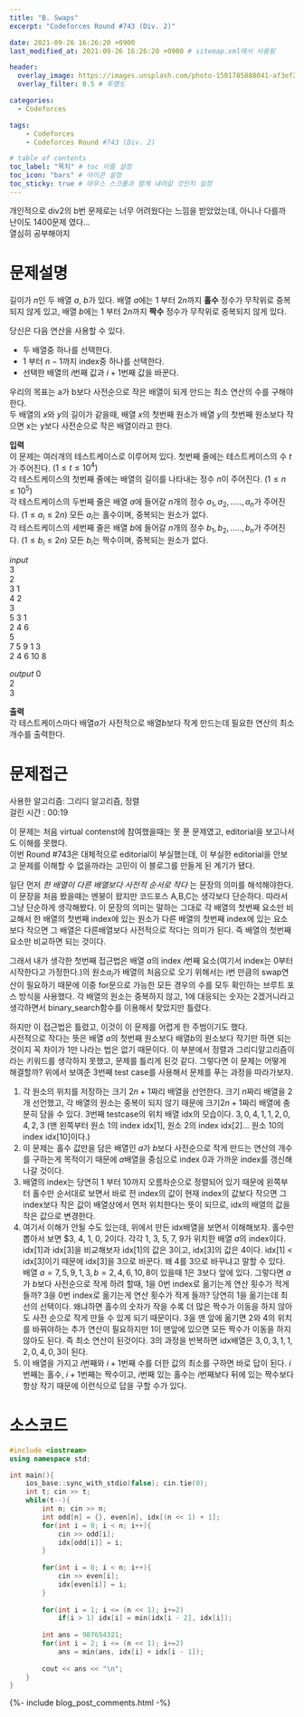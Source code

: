 ```yaml
---
title: "B. Swaps"
excerpt: "Codeforces Round #743 (Div. 2)"

date: 2021-09-26 16:26:20 +0900
last_modified_at: 2021-09-26 16:26:20 +0900 # sitemap.xml에서 사용됨

header:
  overlay_image: https://images.unsplash.com/photo-1501785888041-af3ef285b470?ixlib=rb-1.2.1&ixid=eyJhcHBfaWQiOjEyMDd9&auto=format&fit=crop&w=1350&q=80
  overlay_filter: 0.5 # 투명도

categories: 
  - Codeforces

tags: 
    - Codeforces
    - Codeforces Round #743 (Div. 2)

# table of contents
toc_label: "목차" # toc 이름 설정
toc_icon: "bars" # 아이콘 설정
toc_sticky: true # 마우스 스크롤과 함께 내려갈 것인지 설정
---  
```


개인적으로 div2의 b번 문제로는 너무 어려웠다는 느낌을 받았었는데, 아니나 다를까 난이도 1400문제 였다...<br>
열심히 공부해야지<br>
# 문제설명<br>
길이가 $n$인 두 배열 $a$, $b$가 있다. 배열 $a$에는 $1$ 부터 $2n$까지 __홀수__ 정수가 무작위로 중복되지 않게 있고, 배열 $b$에는 $1$ 부터 $2n$까지 __짝수__ 정수가 무작위로 중복되지 않게 있다.<br>

당신은 다음 연산을 사용할 수 있다.
  * 두 배열중 하나를 선택한다.
  * $1$ 부터 $n - 1$까지 index중 하나를 선택한다.
  * 선택한 배열의 $i$번째 값과 $i+1$번째 값을 바꾼다.

우리의 목표는 a가 b보다 사전순으로 작은 배열이 되게 만드는 최소 연산의 수를 구해야한다.<br> 
두 배열의 $x$와 $y$의 길이가 같을때, 배열 $x$의 첫번째 원소가 배열 $y$의 첫번째 원소보다 작으면 x는 y보다 사전순으로 작은 배열이라고 한다.  

__입력__<br>
이 문제는 여러개의 테스트케이스로 이루어져 있다. 첫번째 줄에는 테스트케이스의 수 $t$가 주어진다. $(1 \le t \le 10^{4})$<br>
각 테스트케이스의 첫번째 줄에는 배열의 길이를 나타내는 정수 $n$이 주어진다. $(1 \le n \le 10^{5})$<br>
각 테스트케이스의 두번째 줄은 배열 $a$에 들어갈 $n$개의 정수 $a_1, a_2, ....., a_n$가 주어진다. $(1 \le a_i \le 2n)$ 모든 $a_i$는 홀수이며, 중복되는 원소가 없다.<br>
각 테스트케이스의 세번째 줄은 배열 $b$에 들어갈 $n$개의 정수 $b_1, b_2, ....., b_n$가 주어진다. $(1 \le b_i \le 2n)$ 모든 $b_i$는 짝수이며, 중복되는 원소가 없다.<br>

_input_  
3  
2  
3 1  
4 2  
3  
5 3 1  
2 4 6  
5  
7 5 9 1 3  
2 4 6 10 8  

_output_
0  
2  
3  


__출력__<br>
각 테스트케이스마다 배열$a$가 사전적으로 배열$b$보다 작게 만드는데 필요한 연산의 최소 개수를 출력한다.<br>

# 문제접근<br>
사용한 알고리즘: 그리디 알고리즘, 정렬  
걸린 시간 : 00:19  

이 문제는 처음 virtual contenst에 참여했을때는 못 푼 문제였고, editorial을 보고나서도 이해를 못했다.   
이번 Round #743은 대체적으로 editorial이 부실했는데, 이 부실한 editorial을 안보고 문제를 이해할 수 없을까라는 고민이 이 블로그를 만들게 된 계기가 됐다.  

일단 먼저 _한 배열이 다른 배열보다 사전적 순서로 작다_ 는 문장의 의미를 해석해야한다. 이 문장을 처음 봤을때는 멘붕이 왔지만 코드포스 A,B,C는 생각보다 단순하다. 따라서 그냥 단순하게 생각해봤다. 이 문장의 의미는 말하는 그대로 각 배열의 첫번째 요소만 비교해서 한 배열의 첫번째 index에 있는 원소가 다른 배열의 첫번째 index에 있는 요소보다 작으면 그 배열은 다른배열보다 사전적으로 작다는 의미가 된다. 즉 배열의 첫번째 요소만 비교하면 되는 것이다.  

그래서 내가 생각한 첫번째 접근법은 배열 $a$의 index $i$번째 요소(여기서 index는 $0$부터 시작한다고 가정한다.)의 원소$a_i$가 배열의 처음으로 오기 위해서는 i번 만큼의 swap연산이 필요하기 때문에 이중 for문으로 가능한 모든 경우의 수를 모두 확인하는 브루트 포스 방식을 사용했다. 각 배열의 원소는 중복하지 않고, $1$에 대응되는 숫자는 $2$겠거니라고 생각하면서 binary_search함수를 이용해서 찾았지만 틀렸다. 

하지만 이 접근법은 틀렸고, 이것이 이 문제를 어렵게 한 주범이기도 했다.   
사전적으로 작다는 뜻은 배열 $a$의 첫번째 원소보다 배열$b$의 원소보다 작기만 하면 되는 것이지 꼭 차이가 1만 나라는 법은 없기 때문이다. 이 부분에서 정렬과 그리디알고리즘이라는 키워드를 생각하지 못했고, 문제를 틀리게 된것 같다. 그렇다면 이 문제는 어떻게 해결할까? 위에서 보여준 3번째 test case를 사용해서 문제를 푸는 과정을 따라가보자.   

1. 각 원소의 위치를 저장하는 크기 $2n + 1$짜리 배열을 선언한다. 크기 $n$짜리 배열을 2개 선언했고, 각 배열의 원소는 중복이 되지 않기 때문에 크기$2n + 1$짜리 배열에 충분히 담을 수 있다. 3번째 testcase의 위치 배열 idx의 모습이다. $3, 0, 4, 1, 1, 2, 0, 4, 2, 3$ (맨 왼쪽부터 원소 1의 index idx[1], 원소 2의 index idx[2]... 원소 10의 index idx[10]이다.)
2. 이 문제는 홀수 값만을 담은 배열인 $a$가 $b$보다 사전순으로 작게 만드는 연산의 개수를 구하는게 목적이기 때문에 $a$배열을 중심으로 index 0과 가까운 index를 갱신해 나갈 것이다.
3. 배열의 index는 당연히 $1$ 부터 $10$까지 오름차순으로 정렬되어 있기 때문에 왼쪽부터 홀수만 순서대로 보면서 바로 전 index의 값이 현재 index의 값보다 작으면 그 index보다 작은 값이 배열상에서 먼저 위치한다는 뜻이 되므로, idx의 배열의 값을 작은 값으로 변경한다.
4. 여기서 이해가 안될 수도 있는데, 위에서 만든 idx배열을 보면서 이해해보자. 홀수만 뽑아서 보면 $3, 4, 1, 0, 2이다. 각각 1, 3, 5, 7, 9가 위치한 배열 $a$의 index이다. idx[1]과 idx[3]을 비교해보자 idx[1]의 값은 3이고, idx[3]의 값은 4이다. idx[1] < idx[3]이기 때문에 idx[3]을 3으로 바꾼다. 왜 4를 3으로 바꾸냐고 말할 수 있다. 배열 $a = {7, 5, 9, 1, 3}, b = {2, 4, 6, 10, 8}$이 있을때 $1$은 $3$보다 앞에 있다. 그렇다면 $a$가 $b$보다 사전순으로 작게 하려 할때, 1을 0번 index로 옮기는게 연산 횟수가 적게들까? 3을 0번 index로 옮기는게 연산 횟수가 적게 들까? 당연히 $1$을 옮기는데 최선의 선택이다. 왜냐하면 홀수의 숫자가 작을 수록 더 많은 짝수가 이동을 하지 않아도 사전 순으로 작게 만들 수 있게 되기 때문이다. $3$을 맨 앞에 옮기면 $2$와 $4$의 위치를 바꿔야하는 추가 연산이 필요하지만 $1$이 맨앞에 있으면 모든 짝수가 이동을 하지 않아도 된다. 즉 최소 연산이 된것이다. 3의 과정을 반복하면 idx배열은 $3, 0, 3, 1, 1, 2, 0, 4, 0, 3$이 된다.
5. 이 배열을 가지고 $i$번째와 $i+1$번째 수를 더한 값의 최소를 구하면 바로 답이 된다. $i$번째는 홀수, $i+1$번째는 짝수이고, $i$번째 있는 홀수는 $i$번째보다 뒤에 있는 짝수보다 항상 작기 때문에 이런식으로 답을 구할 수가 있다.


# 소스코드<br>
```cpp
#include <iostream>
using namespace std;

int main(){
    ios_base::sync_with_stdio(false); cin.tie(0);
    int t; cin >> t;
    while(t--){
        int n; cin >> n;
        int odd[n] = {}, even[n], idx[(n << 1) + 1];
        for(int i = 0; i < n; i++){
            cin >> odd[i];
            idx[odd[i]] = i;
        }
        
        for(int i = 0; i < n; i++){
            cin >> even[i];
            idx[even[i]] = i;
        }
        
        for(int i = 1; i <= (n << 1); i+=2)
            if(i > 1) idx[i] = min(idx[i - 2], idx[i]);
            
        int ans = 987654321;
        for(int i = 2; i <= (n << 1); i+=2)
            ans = min(ans, idx[i] + idx[i - 1]);
        
        cout << ans << "\n";
    }
}
```  
{%- include blog_post_comments.html -%}
